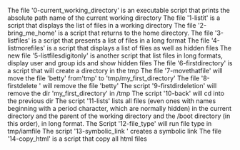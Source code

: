 The file '0-current_working_directory' is an executable script that prints the absolute path name of the current working directory
The file '1-listit' is a script that displays the list of files in a working directory
The file '2-bring_me_home' is a script that returns to the home directory.
The file '3-listfiles' is a script that presents a list of files in a long format
The file '4-listmorefiles' is a script that displays a list of files as well as hidden files
The new file '5-listfilesdigitonly' is another script that list files in long formats, display user and group ids and show hidden files
The file '6-firstdirectory' is a script that will create a directory in the tmp
The file '7-movethatfile' will move the file 'betty' from'tmp' to 'tmp/my_first_directory' 
The file '8-firstdelete ' will remove the file 'betty' 
The script '9-firstdirdeletion' will remove the dir 'my_first_directory' in /tmp
The script '10-back' will cd into the previous dir
The script '11-lists' lists all files (even ones with names beginning with a period character, which are normally hidden) in the current directory and the parent of the working directory and the /boot directory (in this order), in long format.
The Script '12-file_type' will run file type in tmp/iamfile
The script '13-symbolic_link ' creates a symbolic link
The file '14-copy_html' is a script that copy all html files
